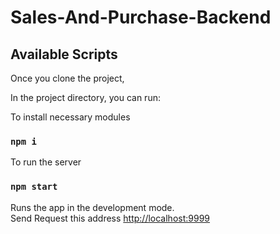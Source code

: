 # Sales-And-Purchase-Backend

## Available Scripts

Once you clone the project, 

In the project directory, you can run:

To install necessary modules
### `npm i`

To run the server
### `npm start`

Runs the app in the development mode.<br />
Send Request this address [http://localhost:9999](http://localhost:9999)